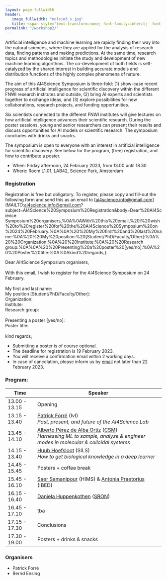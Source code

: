 ```yaml
---
layout: page-fullwidth 
header:
   image_fullwidth: "molsim3_s.jpg"
   title: <span style="text-transform:none; font-family:inherit;  font-size:1.2em;">AI4Science Symposium</span><br><span style="text-transform:none; font-family:FontAwesome,Gill  Sans; font-size:0.5em;">Amsterdam, 24 February 2023</span>
permalink: "/workshop2/"
---
```



Artificial intelligence and machine learning are rapidly finding their
way into the natural sciences, where they are applied for the analysis of
research data, finding patterns and making predictions. At the same
time, research topics and methodologies initiate the study and development of
new machine learning algorithms. The co-development of both fields is
self-catalyzed by the shared interest in building accurate models and
distribution functions of the highly complex phenomena of nature.

The aim of this AI4Science Symposium is three-fold: (1) show-case
recent progress of artificial intelligence for scientific discovery within
the different FNWI research institutes and outside, (2) bring AI experts and
scientists together to exchange ideas, and (3) explore possibilities for
new collaborations, research projects, and funding opportunities.

Six scientists connected to the different FNWI institutes will give
lectures on how artificial intelligence advances their scientific
research. During the poster sessions, young and senior researchers
can present their results and discuss opportunities for AI models or
scientific research. The symposium concludes with drinks and snacks.

The symposium is open to everyone with an interest in artificial
intelligence for scientific discovery. See below for the program, (free)
registration, and how to contribute a poster.

* When: Friday afternoon, 24 February 2023, from 13.00 until 18.30
* Where: Room L1.01, LAB42, Science Park, Amsterdam


### Registration

Registration is free but obligatory.
To register, please copy and fill-out the following form and send this
as an email to
[ai4science.info@gmail.com](MAILTO:ai4science.info@gmail.com?subject=AI4Science%20Symposium%20Registration&body=Dear%20AI4Science
Symposium%20organisers,%0A%0AWith%20this%20email,%20I%20wish%20to%20register%20for%20the%20AI4Science%20Symposium%20on%2024%20February.%0A%0A%20%20My%20first%20and%20last%20name:%0A%20%20My%20position:%20[Student/PhD/Faculty/Other]:%0A%20%20Organization:%0A%20%20Institute:%0A%20%20Research group:%0A%0A%20%20Presenting%20a%20poster%20[yes/no]:%0A%20%20Poster%20title:%0A%0Akind%20regards,).



<span class="alert-box text">
	Dear AI4Science Symposium organisers,<br><br>With this email, I
	wish to register for the AI4Science Symposium on 24 February.<br><br>My first and last name:<br>My position [Student/PhD/Faculty/Other]:<br>Organization:<br>Institute:<br>Research group:<br><br>Presenting a poster [yes/no]:<br>Poster title:<br><br>kind regards,</span>


 * Submitting a poster is of course optional.
 * The deadline for registration is 19 February 2023.
 * You will receive a confirmation email within 2 working days.
 * In case of cancelation, please inform us by 
 [email](MAILTO:ai4science.info@gmail.com?subject=Cancelation%20AI4Science%20Symposium) not later than 22 February 2023.

### Program:
	
 <span> </span>

| Time           |    Speaker    |
|--------- |---------|
|  13.00 - 13.15   | 	Opening |
|  13.15 - 13.40	|  [Patrick Forré][0] (IvI) <br> _Past, present, and future of the AI4Science Lab_|
|  13.45 - 14.10	|  [Alberto Pérez de Alba Ortíz][1] ([CSM][6])<br> _Harnessing ML to sample, analyze & engineer modes in molecular & colloidal systems_|
|  14.15 - 13.40	|  [Huub Hoefsloot][2] (SILS) <br> _How to get biological knowledge in a deep learner_   |
|  14.45 - 15.45	|  Posters + coffee break  |
|  15.45 - 16.10	|  [Saer Samanipour][3] (HIMS) & [Antonia Praetorius][4] (IBED)   |
|  16.15 - 16.40	|  [Daniela Huppenkothen][5] ([SRON][7])  |
|  16.45 - 17.10	|  tba   |
|  17.15 - 17.30	|  Conclusions   |
|  17.30 - 19.00	|  Posters + drinks & snacks |


### Organisers

 <span> </span>

* Patrick Forré
* Bernd Ensing

[0]: http://amlab.science.uva.nl/people/PatrickForre/
[1]: https://colloid.nl/people/dr-alberto-perez-de-alba-ortiz/
[2]: http://www.bdagroup.nl/content/People/huub_hoefsloot.php
[3]: https://www.uva.nl/en/profile/s/a/s.samanipour/s.samanipour.html
[4]: https://www.uva.nl/en/profile/p/r/a.praetorius/a.praetorius.html
[5]: https://huppenkothen.org
[6]: https://iop.fnwi.uva.nl/computational_soft_matter
[7]: https://www.sron.nl
